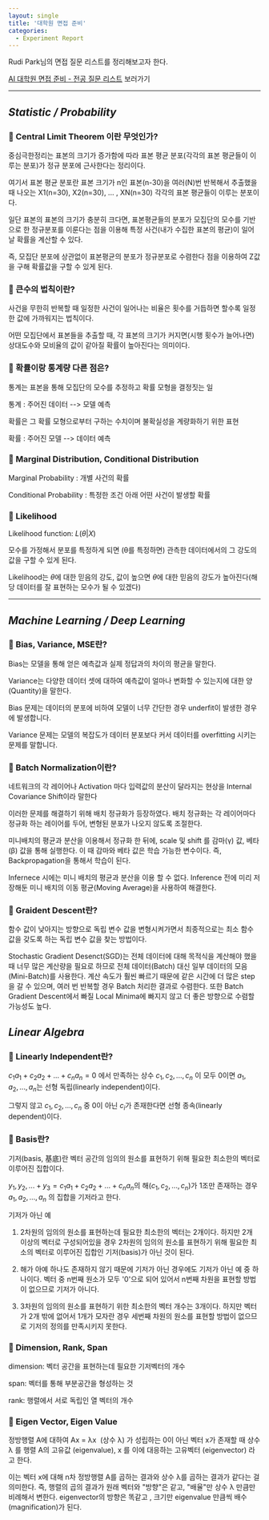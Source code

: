 ```yaml
---
layout: single
title: '대학원 면접 준비'
categories:
  - Experiment Report
---
```


Rudi Park님의 면접 질문 리스트를 정리해보고자 한다.

[AI 대학원 면접 준비 - 전공 질문 리스트](https://jrc-park.tistory.com/259) 보러가기

---
## *Statistic / Probability*

### 🧐 Central Limit Theorem 이란 무엇인가? 

중심극한정리는 표본의 크기가 증가함에 따라 표본 평균 분포(각각의 표본 평균들이 이루는 분포)가 정규 분포에 근사한다는 정리이다.

여기서 표본 평균 분포란  표본 크기가 n인 표본(n-30)을 여러(N)번 반복해서 추출했을 때 나오는 X1(n=30), X2(n=30), ... , XN(n=30) 각각의 표본 평균들이 이루는 분포이다.

일단 표본의 표본의 크기가 충분히 크다면, 표본평균들의 분포가 모집단의 모수를 기반으로 한 정규분포를 이룬다는 점을 이용해 특정 사건(내가 수집한 표본의 평균)이 일어날 확률을 계산할 수 있다.

즉, 모집단 분포에 상관없이 표본평균의 분포가 정규분포로 수렴한다 점을 이용하여 Z값을 구해 확률값을 구할 수 있게 된다.

### 🧐 큰수의 법칙이란?

사건을 무한히 반복할 때 일정한 사건이 일어나는 비율은 횟수를 거듭하면 할수록 일정한 값에 가까워지는 법칙이다.

어떤 모집단에서 표본들을 추출할 때, 각 표본의 크기가 커지면(시행 횟수가 늘어나면) 상대도수와 모비율의 값이 같아질 확률이 높아진다는 의미이다.

### 🧐 확률이랑 통계량 다른 점은?

통계는 표본을 통해 모집단의 모수를 추정하고 확률 모형을 결정짓는 일

통계 : 주어진 데이터 --> 모델 예측

확률은 그 확률 모형으로부터 구하는 수치이며 불확실성을 계량화하기 위한 표현

확률 : 주어진 모델 --> 데이터 예측

### 🧐 Marginal Distribution, Conditional Distribution

Marginal Probability : 개별 사건의 확률

Conditional Probability : 특정한 조건 아래 어떤 사건이 발생할 확률

### 🧐 Likelihood

Likelihood function: $L(\theta|X)$

모수를 가정해서 분포를 특정하게 되면 (θ를 특정하면) 관측한 데이터에서의 그 강도의 값을 구할 수 있게 된다.

Likelihood는 $\theta$에 대한 믿음의 강도, 값이 높으면 $\theta$에 대한 믿음의 강도가 높아진다(해당 데이터를 잘 표현하는 모수가 될 수 있겠다)

---
## *Machine Learning / Deep Learning*

### 🧐 Bias, Variance, MSE란?

Bias는 모델을 통해 얻은 예측값과 실제 정답과의 차이의 평균을 말한다. 

Variance는 다양한 데이터 셋에 대하여 예측값이 얼마나 변화할 수 있는지에 대한 양(Quantity)을 말한다.

Bias 문제는 데이터의 분포에 비하여 모델이 너무 간단한 경우 underfit이 발생한 경우에 발생합니다.

Variance 문제는 모델의 복잡도가 데이터 분포보다 커서 데이터를 overfitting 시키는 문제를 말합니다.

### 🧐 Batch Normalization이란?

네트워크의 각 레이어나 Activation 마다 입력값의 분산이 달라지는 현상을 Internal Covariance Shift이라 말한다

이러한 문제를 해결하기 위해 배치 정규화가 등장하였다. 배치 정규화는 각 레이어마다 정규화 하는 레이어를 두어, 변형된 분포가 나오지 않도록 조절한다.

미니배치의 평균과 분산을 이용해서 정규화 한 뒤에, scale 및 shift 를 감마(γ) 값, 베타(β) 값을 통해 실행한다. 이 때 감마와 베타 값은 학습 가능한 변수이다. 즉, Backpropagation을 통해서 학습이 된다. 

Infernece 시에는 미니 배치의 평균과 분산을 이용 할 수 없다. Inference 전에 미리 저장해둔 미니 배치의 이동 평균(Moving Average)을 사용하여 해결한다.

### 🧐 Graident Descent란?

함수 값이 낮아지는 방향으로 독립 변수 값을 변형시켜가면서 최종적으로는 최소 함수 값을 갖도록 하는 독립 변수 값을 찾는 방법이다.

Stochastic Gradient Desenct(SGD)는 전체 데이터에 대해 목적식을 계산해야 했을 때 너무 많은 계산량을 필요로 하므로 전체 데이터(Batch) 대신 일부 데이터의 모음(Mini-Batch)를 사용한다. 계산 속도가 훨씬 빠르기 때문에 같은 시간에 더 많은 step을 갈 수 있으며, 여러 번 반복할 경우 Batch 처리한 결과로 수렴한다. 또한 Batch Gradient Descent에서 빠질 Local Minima에 빠지지 않고 더 좋은 방향으로 수렴할 가능성도 높다. 


## *Linear Algebra*

### 🧐 Linearly Independent란?

$c_1a_1 + c_2a_2 + ... + c_na_n = 0$ 에서 만족하는 상수 $c_1,c_2, ... , c_n$ 이 모두 0이면 $a_1, a_2, ... , a_n$는 선형 독립(linearly independent)이다.

그렇지 않고 $c_1,c_2, ... , c_n$ 중 0이 아닌 $c_i$가 존재한다면 선형 종속(linearly dependent)이다.

### 🧐 Basis란?

기저(basis, 基底)란 벡터 공간의 임의의 원소를 표현하기 위해 필요한 최소한의 벡터로 이루어진 집합이다.

$y_1, y_2, ... + y_3 =c_1a_1 + c_2a_2 + ... + c_na_n$의 해($c_1,c_2, ... , c_n$)가 1조만 존재하는 경우 $a_1, a_2, ... , a_n$ 의 집합을 기저라고 한다.

기저가 아닌 예

1. 2차원의 임의의 원소를 표현하는데 필요한 최소한의 벡터는 2개이다. 하지만 2개 이상의 벡터로 구성되어있을 경우 2차원의 임의의 원소를 표현하기 위해 필요한 최소의 벡터로 이루어진 집합인 기저(basis)가 아닌 것이 된다.

2. 해가 아예 하나도 존재하지 않기 때문에 기저가 아닌 경우에도 기저가 아닌 예 중 하나이다. 벡터 중 n번째 원소가 모두 '0'으로 되어 있어서 n번째 차원을 표현할 방법이 없으므로 기저가 아니다.

3. 3차원의 임의의 원소를 표현하기 위한 최소한의 벡터 개수는 3개이다. 하지만 벡터가 2개 밖에 없어서 1개가 모자란 경우 세번째 차원의 원소를 표현할 방법이 없으므로 기저의 정의를 만족시키지 못한다.

### 🧐 Dimension, Rank, Span

dimension: 벡터 공간을 표현하는데 필요한 기저벡터의 개수

span: 벡터를 통해 부분공간을 형성하는 것

rank: 행렬에서 서로 독립인 열 벡터의 개수


### 🧐 Eigen Vector, Eigen Value

정방행렬 A에 대하여 Ax = λx  (상수 λ) 가 성립하는 0이 아닌 벡터 x가 존재할 때 상수 λ 를 행렬 A의 고유값 (eigenvalue), x 를 이에 대응하는 고유벡터 (eigenvector) 라고 한다.  

이는 벡터 x에 대해 n차 정방행렬 A를 곱하는 결과와 상수 λ를 곱하는 결과가 같다는 걸 의미한다. 즉, 행렬의 곱의 결과가 원래 벡터와 "방향"은 같고, "배율"만 상수 λ 만큼만 비례해서 변한다. eigenvector의 방향은 똑같고 , 크기만 eigenvalue 만큼씩 배수(magnification)가 된다.